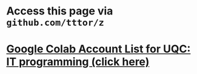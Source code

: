 # Access this page via `github.com/tttor/z`

# [Google Colab Account List for UQC: IT programming (click here)](https://docs.google.com/spreadsheets/d/1imccOeIsXfULhZP9h2uJREYy9DFhFmt7mwUN2jQbJ2Q/edit?usp=sharing)
